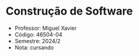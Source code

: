 # Construção de Software

-  Professor: Miguel Xavier
-  Código: 46504-04
-  Semestre: 2024/2
-  Nota: cursando
